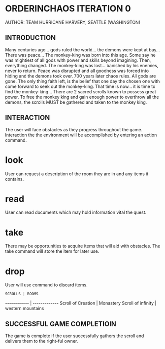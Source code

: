 
# ORDERINCHAOS ITERATION 0

AUTHOR: TEAM HURRICANE HARVERY, SEATTLE (WASHINGTON)


## INTRODUCTION

Many centuries ago… gods ruled the world… the demons were kept at bay… There was peace… The monkey-king was born into this age. Some say he was mightiest of all gods with power and skills beyond imagining. Then, everything changed. The monkey-king was lost… banished by his enemies,  never to return. Peace was disrupted and all goodness was forced into hiding and the demons took over. 700 years later chaos rules. All gods are gone. The only thing faith left, is the belief that one day the chosen one with come forward to seek out the monkey-king. That time is now… it is time to find the monkey-king… There are 2 sacred scrolls known to possess great power. To free the monkey king and gain enough power to overthrow all the demons, the scrolls MUST be gathered and taken to the monkey king.


## INTERACTION

The user will face obstacles as they progress throughout the game. Interaction the the environment will be accomplished by entering an action command.

# look
User can request a description of the room they are in and any items it contains.

# read
User can read documents which may hold information vital the quest.

# take
There may be opportunities to acquire items that will aid with obstacles. The take command will store the item for later use.

# drop
User will use command to discard items.

	SCROLLS | ROOMS
------------ | -------------
Scroll of Creation | Monastery
Scroll of infinity | western mountains

		
## SUCCESSFUL GAME COMPLETIOIN 

The game is complete if the user successfully gathers the scroll and delivers them to the right-ful owner. 
	
	







